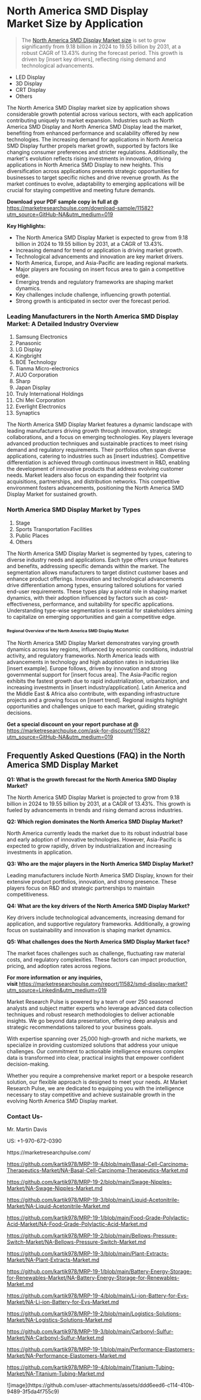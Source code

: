 <h1>North America SMD Display Market&nbsp;Size by Application</h1><blockquote><p>The <a href="https://marketresearchpulse.com/download-sample/11582?utm_source=GitHub-NA&amp;utm_medium=019">North America SMD Display Market size</a> is set to grow significantly from 9.18 billion in 2024 to 19.55 billion by 2031, at a robust CAGR of 13.43% during the forecast period. This growth is driven by [insert key drivers], reflecting rising demand and technological advancements.</p></blockquote><ul><li>LED Display<li> 3D Display<li> CRT Display<li> Others</li></ul><p>The North America SMD Display market size by application shows considerable growth potential across various sectors, with each application contributing uniquely to market expansion. Industries such as North America SMD Display and North America SMD Display lead the market, benefiting from enhanced performance and scalability offered by new technologies. The increasing demand for applications in North America SMD Display further propels market growth, supported by factors like changing consumer preferences and stricter regulations. Additionally, the market's evolution reflects rising investments in innovation, driving applications in North America SMD Display to new heights. This diversification across applications presents strategic opportunities for businesses to target specific niches and drive revenue growth. As the market continues to evolve, adaptability to emerging applications will be crucial for staying competitive and meeting future demands.</p><p><strong>Download your PDF sample copy in full at @ </strong><a href="https://marketresearchpulse.com/download-sample/11582?utm_source=GitHub-NA&amp;utm_medium=019">https://marketresearchpulse.com/download-sample/11582?utm_source=GitHub-NA&amp;utm_medium=019</a></p><p><strong>Key Highlights: </strong></p><ul><li>The North America SMD Display Market is expected to grow from 9.18 billion in 2024 to 19.55 billion by 2031, at a CAGR of 13.43%.</li><li>Increasing demand for trend or application is driving market growth.</li><li>Technological advancements and innovation are key market drivers.</li><li>North America, Europe, and Asia-Pacific are leading regional markets.</li><li>Major players are focusing on insert focus area to gain a competitive edge.</li><li>Emerging trends and regulatory frameworks are shaping market dynamics.</li><li>Key challenges include challenge, influencing growth potential.</li><li>Strong growth is anticipated in sector over the forecast period.</li></ul><h3>Leading Manufacturers in the North America SMD Display Market: A Detailed Industry Overview</h3><ol><li>Samsung Electronics</li><li>Panasonic</li><li>LG Display</li><li>Kingbright</li><li>BOE Technology</li><li>Tianma Micro-electronics</li><li>AUO Corporation</li><li>Sharp</li><li>Japan Display</li><li>Truly International Holdings</li><li>Chi Mei Corporation</li><li>Everlight Electronics</li><li>Synaptics</li></ol><div class="flex max-w-full flex-col flex-grow"><div class="min-h-8 text-message flex w-full flex-col items-end gap-2 whitespace-normal break-words [.text-message+&amp;]:mt-5" dir="auto" data-message-author-role="assistant" data-message-id="fd8432e4-4910-450d-b182-61b7bfb0a01f" data-message-model-slug="gpt-4o"><div class="flex w-full flex-col gap-1 empty:hidden first:pt-[3px]"><div class="markdown prose w-full break-words dark:prose-invert light"><p>The North America SMD Display Market features a dynamic landscape with leading manufacturers driving growth through innovation, strategic collaborations, and a focus on emerging technologies. Key players leverage advanced production techniques and sustainable practices to meet rising demand and regulatory requirements. Their portfolios often span diverse applications, catering to industries such as [insert industries]. Competitive differentiation is achieved through continuous investment in R&amp;D, enabling the development of innovative products that address evolving customer needs. Market leaders also focus on expanding their footprint via acquisitions, partnerships, and distribution networks. This competitive environment fosters advancements, positioning the North America SMD Display Market for sustained growth.</p></div></div></div></div><h3>North America SMD Display Market by Types</h3><ol><li>Stage<li> Sports Transportation Facilities<li> Public Places<li> Others</li></ol><div class="flex max-w-full flex-col flex-grow"><div class="min-h-8 text-message flex w-full flex-col items-end gap-2 whitespace-normal break-words [.text-message+&amp;]:mt-5" dir="auto" data-message-author-role="assistant" data-message-id="084470be-0bb7-4664-bddf-5156b4f41249" data-message-model-slug="gpt-4o-mini"><div class="flex w-full flex-col gap-1 empty:hidden first:pt-[3px]"><div class="markdown prose w-full break-words dark:prose-invert light"><p>The North America SMD Display Market is segmented by types, catering to diverse industry needs and applications. Each type offers unique features and benefits, addressing specific demands within the market. The segmentation allows manufacturers to target distinct customer bases and enhance product offerings. Innovation and technological advancements drive differentiation among types, ensuring tailored solutions for varied end-user requirements. These types play a pivotal role in shaping market dynamics, with their adoption influenced by factors such as cost-effectiveness, performance, and suitability for specific applications. Understanding type-wise segmentation is essential for stakeholders aiming to capitalize on emerging opportunities and gain a competitive edge.</p></div></div></div></div><h3><span style="font-size: 11px;">Regional Overview of the North America SMD Display Market</span></h3><div class="flex max-w-full flex-col flex-grow"><div class="min-h-8 text-message flex w-full flex-col items-end gap-2 whitespace-normal break-words [.text-message+&amp;]:mt-5" dir="auto" data-message-author-role="assistant" data-message-id="e9038762-ce64-4e30-91c9-9bd413514231" data-message-model-slug="gpt-4o-mini"><div class="flex w-full flex-col gap-1 empty:hidden first:pt-[3px]"><div class="markdown prose w-full break-words dark:prose-invert light"><p>The North America SMD Display Market demonstrates varying growth dynamics across key regions, influenced by economic conditions, industrial activity, and regulatory frameworks. North America leads with advancements in technology and high adoption rates in industries like [insert example]. Europe follows, driven by innovation and strong governmental support for [insert focus area]. The Asia-Pacific region exhibits the fastest growth due to rapid industrialization, urbanization, and increasing investments in [insert industry/application]. Latin America and the Middle East &amp; Africa also contribute, with expanding infrastructure projects and a growing focus on [insert trend]. Regional insights highlight opportunities and challenges unique to each market, guiding strategic decisions.</p></div></div></div></div><p><strong>Get a special discount on your report purchase at @ </strong><a href="https://marketresearchpulse.com/ask-for-discount/11582?utm_source=GitHub-NA&amp;utm_medium=019">https://marketresearchpulse.com/ask-for-discount/11582?utm_source=GitHub-NA&amp;utm_medium=019</a></p><h2>Frequently Asked Questions (FAQ) in the North America SMD Display Market</h2><p><strong>Q1: What is the growth forecast for the North America SMD Display Market?</strong></p><p>The North America SMD Display Market is projected to grow from 9.18 billion in 2024 to 19.55 billion by 2031, at a CAGR of 13.43%. This growth is fueled by advancements in trends and rising demand across industries.</p><p><strong>Q2: Which region dominates the North America SMD Display Market?</strong></p><p>North America currently leads the market due to its robust industrial base and early adoption of innovative technologies. However, Asia-Pacific is expected to grow rapidly, driven by industrialization and increasing investments in application.</p><p><strong>Q3: Who are the major players in the North America SMD Display Market?</strong></p><p>Leading manufacturers include North America SMD Display, known for their extensive product portfolios, innovation, and strong presence. These players focus on R&amp;D and strategic partnerships to maintain competitiveness.</p><p><strong>Q4: What are the key drivers of the North America SMD Display Market?</strong></p><p>Key drivers include technological advancements, increasing demand for application, and supportive regulatory frameworks. Additionally, a growing focus on sustainability and innovation is shaping market dynamics.</p><p><strong>Q5: What challenges does the North America SMD Display Market face?</strong></p><p>The market faces challenges such as challenge, fluctuating raw material costs, and regulatory complexities. These factors can impact production, pricing, and adoption rates across regions.</p><p><strong>For more information or any inquiries, visit&nbsp;</strong><a href="https://marketresearchpulse.com/report/11582/smd-display-market?utm_source=Linkedin&utm_medium=019">https://marketresearchpulse.com/report/11582/smd-display-market?utm_source=Linkedin&utm_medium=019</a></p><p>Market Research Pulse is powered by a team of over 250 seasoned analysts and subject matter experts who leverage advanced data collection techniques and robust research methodologies to deliver actionable insights. We go beyond data presentation, offering deep analysis and strategic recommendations tailored to your business goals.</p><p>With expertise spanning over 25,000 high-growth and niche markets, we specialize in providing customized solutions that address your unique challenges. Our commitment to actionable intelligence ensures complex data is transformed into clear, practical insights that empower confident decision-making.</p><p>Whether you require a comprehensive market report or a bespoke research solution, our flexible approach is designed to meet your needs. At Market Research Pulse, we are dedicated to equipping you with the intelligence necessary to stay competitive and achieve sustainable growth in the evolving North America SMD Display market.</p><h3><strong>Contact Us-</strong></h3><p>Mr. Martin Davis</p><p>US: +1-970-672-0390</p><p>https://marketresearchpulse.com/</p><p><a href="https://github.com/kartik978/MRP-19-4/blob/main/Basal-Cell-Carcinoma-Therapeutics-Market/NA-Basal-Cell-Carcinoma-Therapeutics-Market.md">https://github.com/kartik978/MRP-19-4/blob/main/Basal-Cell-Carcinoma-Therapeutics-Market/NA-Basal-Cell-Carcinoma-Therapeutics-Market.md</a></p><p><a href="https://github.com/kartik978/MRP-19-2/blob/main/Swage-Nipples-Market/NA-Swage-Nipples-Market.md">https://github.com/kartik978/MRP-19-2/blob/main/Swage-Nipples-Market/NA-Swage-Nipples-Market.md</a></p><p><a href="https://github.com/kartik978/MRP-19-3/blob/main/Liquid-Acetonitrile-Market/NA-Liquid-Acetonitrile-Market.md">https://github.com/kartik978/MRP-19-3/blob/main/Liquid-Acetonitrile-Market/NA-Liquid-Acetonitrile-Market.md</a></p><p><a href="https://github.com/kartik978/MRP-19-1/blob/main/Food-Grade-Polylactic-Acid-Market/NA-Food-Grade-Polylactic-Acid-Market.md">https://github.com/kartik978/MRP-19-1/blob/main/Food-Grade-Polylactic-Acid-Market/NA-Food-Grade-Polylactic-Acid-Market.md</a></p><p><a href="https://github.com/kartik978/MRP-19-2/blob/main/Bellows-Pressure-Switch-Market/NA-Bellows-Pressure-Switch-Market.md">https://github.com/kartik978/MRP-19-2/blob/main/Bellows-Pressure-Switch-Market/NA-Bellows-Pressure-Switch-Market.md</a></p><p><a href="https://github.com/kartik978/MRP-19-3/blob/main/Plant-Extracts-Market/NA-Plant-Extracts-Market.md">https://github.com/kartik978/MRP-19-3/blob/main/Plant-Extracts-Market/NA-Plant-Extracts-Market.md</a></p><p><a href="https://github.com/kartik978/MRP-19-1/blob/main/Battery-Energy-Storage-for-Renewables-Market/NA-Battery-Energy-Storage-for-Renewables-Market.md">https://github.com/kartik978/MRP-19-1/blob/main/Battery-Energy-Storage-for-Renewables-Market/NA-Battery-Energy-Storage-for-Renewables-Market.md</a></p><p><a href="https://github.com/kartik978/MRP-19-4/blob/main/Li-ion-Battery-for-Evs-Market/NA-Li-ion-Battery-for-Evs-Market.md">https://github.com/kartik978/MRP-19-4/blob/main/Li-ion-Battery-for-Evs-Market/NA-Li-ion-Battery-for-Evs-Market.md</a></p><p><a href="https://github.com/kartik978/MRP-19-2/blob/main/Logistics-Solutions-Market/NA-Logistics-Solutions-Market.md">https://github.com/kartik978/MRP-19-2/blob/main/Logistics-Solutions-Market/NA-Logistics-Solutions-Market.md</a></p><p><a href="https://github.com/kartik978/MRP-19-3/blob/main/Carbonyl-Sulfur-Market/NA-Carbonyl-Sulfur-Market.md">https://github.com/kartik978/MRP-19-3/blob/main/Carbonyl-Sulfur-Market/NA-Carbonyl-Sulfur-Market.md</a></p><p><a href="https://github.com/kartik978/MRP-19-1/blob/main/Performance-Elastomers-Market/NA-Performance-Elastomers-Market.md">https://github.com/kartik978/MRP-19-1/blob/main/Performance-Elastomers-Market/NA-Performance-Elastomers-Market.md</a></p><p><a href="https://github.com/kartik978/MRP-19-4/blob/main/Titanium-Tubing-Market/NA-Titanium-Tubing-Market.md">https://github.com/kartik978/MRP-19-4/blob/main/Titanium-Tubing-Market/NA-Titanium-Tubing-Market.md</a></p>
![image](https://github.com/user-attachments/assets/ddd6eed6-c114-410b-9489-3f5da4f755c9)
